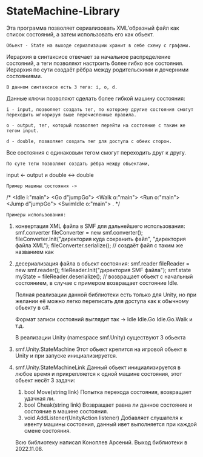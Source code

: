 # StateMachine-Library
Эта программа позволяет сериализовать XML'образный файл как список состояний, а затем использовать его как обьект.

	Обьект - State на выходе сериализации хранит в себе схему с графами.
Иерархия в синтаксисе отвечает за начальное распределение состояний, 
а теги позволяют настроить более гибко все состояния.
Иерархия по сути создаёт рёбра между родительскими и дочерними состояниями.

	В данном синтаксисе есть 3 тега: i, o, d.
Данные ключи позволяют сделать более гибкой машину состояния:

	i - input, позволяет создать тег, по которому другие состояния смогут переходить игнорируя выше перечисленные правила.

	o - output, тег, который позволяет перейти на состояние с таким же тегом input.

	d - double, позволяет создать тег для доступа с обеих сторон.
Все состояния с одинаковым тегом смогут переходить друг к другу.

	По суте теги позволяют создать рёбра между обьектами,
input <- output и double <-> double


	Пример машины состояния ->
/*
<Idle i:"main">
	<Go d"jumpGo">
		<Walk o:"main"></Walk>
		<Run o:"main"></Run>
	</Go>
	<Jump d"jumpGo"></Jump>
	<Swim>
		<SwimIdle o:"main"></SwimIdle>
		<Swim></Swim>
	</Swim>
</Idle>. 
*/

	Примеры использования:
1. конвертация XML файла в SMF для дальнейшего использования:
	smf.converter fileConverter = new smf.converter();
	fileConverter.Init("директория куда сохранить файл", "директория файла XML");
	fileConverter.serialize(); // создаёт файл с таким же названием как 
2. десериализация файла в обьект состояния:
	smf.reader fileReader = new smf.reader();
	fileReader.Init("директория SMF файла");
	smf.state myState = fileReader.deserialize(); // возвращает обьект с начальный состоянием, 
в случае с примером возвращает состояние Idle.

	Полная реализации данной библиотеки есть только для Unity, 
но при желании её можно легко переписать для доступа как к обычному обьекту в c#.

	Формат записи состояний выглядит так -> 
Idle
Idle.Go
Idle.Go.Walk
и т.д.

	В реализации Unity (namespace smf.Unity) существуют 3 обьекта 
1. smf.Unity.StateMachine 
	Этот обьект крепится на игровой обьект в Unity и при запуске инициализируется.
2. smf.Unity.StateMachineLink
	Данный обьект инициализируется в любое время и прикрепляется к одной машине состояния,
	этот обьект несёт 3 задачи:

	1. bool Move(string link)
		Попытка перехода состояния, возвращает удачная ли.
	2. bool Cheak(string link)
		Возвращает равна ли данное состояние и состояние в машине состояния.
	3. void AddListener(UnityAction<string> listener)
		Добавляет слушателя к ивенту машины состояния, 
		данный ивет выполняется при каждой смене состояния.

	Всю библиотеку написал Коноплев Арсений.
	Выход библиотеки в 2022.11.08.